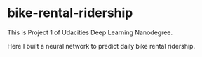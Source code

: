 # bike-rental-ridership
This is Project 1 of Udacities Deep Learning Nanodegree.

Here I built a neural network to predict daily bike rental ridership. 

